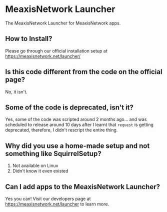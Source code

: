 # MeaxisNetwork Launcher
The MeaxisNetwork Launcher for MeaxisNetwork apps.

## How to Install?
Please go through our official installation setup at https://meaxisnetwork.net/launcher/

## Is this code different from the code on the official page?
No, it isn't.

## Some of the code is deprecated, isn't it?
Yes, some of the code was scripted around 2 months ago... and was scheduled to release around 10 days after I learnt that `request` is getting deprecated, therefore, I didn't rescript the entire thing.

## Why did you use a home-made setup and not something like SquirrelSetup?
1) Not available on Linux
2) Didn't know it even existed

## Can I add apps to the MeaxisNetwork Launcher?
Yes you can! Visit our developers page at https://meaxisnetwork.net/launcher to learn more.
